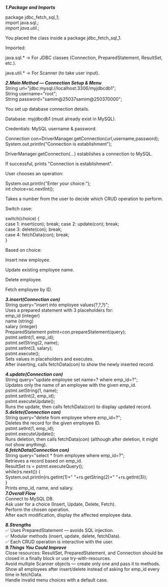 ***1.Package and Imports***  

  
package jdbc_fetch_sql_1;  
import java.sql.*;  
import java.util.*;  

  
You placed the class inside a package jdbc_fetch_sql_1.  

Imported:  

java.sql.* → For JDBC classes (Connection, PreparedStatement, ResultSet, etc.).  

java.util.* → For Scanner (to take user input).  

***2.Main Method — Connection Setup & Menu***  
String url="jdbc:mysql://localhost:3306/myjdbcdb1";  
String username="root";  
String password="samim@25037samim@250370000";  


You set up database connection details.  

Database: myjdbcdb1 (must already exist in MySQL).  

Credentials: MySQL username & password.  

Connection con=DriverManager.getConnection(url,username,password);  
System.out.println("Connection is establishment");  


DriverManager.getConnection(...) establishes a connection to MySQL.  

If successful, prints "Connection is establishment".  

User chooses an operation:  

System.out.println("Enter your choice:");  
int choice=sc.nextInt();  


Takes a number from the user to decide which CRUD operation to perform.  

Switch case:  

switch(choice) {  
    case 1: insert(con); break;
  case 2: update(con); break;  
  case 3: delete(con); break;  
  case 4: fetchData(con); break;  
}  


Based on choice:  

Insert new employee.  

Update existing employee name.  
 
Delete employee.  

Fetch employee by ID.  


***3.insert(Connection con)***  
String query="insert into employee values(?,?,?)";  
Uses a prepared statement with 3 placeholders for:  
emp_id (integer)  
name (string)  
salary (integer)  
PreparedStatement pstmt=con.prepareStatement(query);  
pstmt.setInt(1, emp_id);  
pstmt.setString(2, name);  
pstmt.setInt(3, salary);  
pstmt.execute();  
Sets values in placeholders and executes.  
After inserting, calls fetchData(con) to show the newly inserted record.  


***4.update(Connection con)***  
String query="update employee set name=? where emp_id=?";  
Updates only the name of an employee with the given emp_id.  
pstmt.setString(1, name);  
pstmt.setInt(2, emp_id);  
pstmt.executeUpdate();  
Runs the update, then calls fetchData(con) to display updated record.  
***5.delete(Connection con)***  
String query="delete from employee where emp_id=?";  
Deletes the record for the given employee ID.  
pstmt.setInt(1, emp_id);  
pstmt.executeUpdate();  
Runs deletion, then calls fetchData(con) (although after deletion, it might not show anything).  
***6.fetchData(Connection con)***  
String query="select * from employee where emp_id=?";  
Retrieves a record based on emp_id.  
ResultSet rs = pstmt.executeQuery();  
while(rs.next()) {  
  System.out.println(rs.getInt(1)+" "+rs.getString(2)+" "+rs.getInt(3));  
}  
Prints emp_id, name, and salary.  
***7.Overall Flow***  
Connect to MySQL DB.  
Ask user for a choice (Insert, Update, Delete, Fetch).  
Perform the chosen operation.  
After each modification, display the affected employee data.  


***8.Strengths***  
✅ Uses PreparedStatement — avoids SQL injection.  
✅ Modular methods (insert, update, delete, fetchData).  
✅ Each CRUD operation is interactive with the user.  
***9.Things You Could Improve***  
Close resources: ResultSet, PreparedStatement, and Connection should be closed in a finally block or use try-with-resources.  
Avoid multiple Scanner objects — create only one and pass it to methods.  
Show all employees after insert/delete instead of asking for emp_id every time in fetchData.  
Handle invalid menu choices with a default case.  

